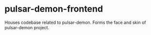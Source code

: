 # pulsar-demon-frontend
Houses codebase related to pulsar-demon. Forms the face and skin of pulsar-demon project.
